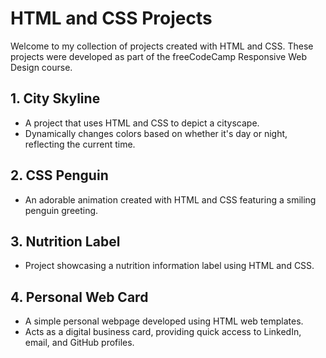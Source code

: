 # HTML and CSS Projects

Welcome to my collection of projects created with HTML and CSS. These projects were developed as part of the freeCodeCamp Responsive Web Design course.

## 1. City Skyline

- A project that uses HTML and CSS to depict a cityscape.
- Dynamically changes colors based on whether it's day or night, reflecting the current time.

## 2. CSS Penguin

- An adorable animation created with HTML and CSS featuring a smiling penguin greeting.

## 3. Nutrition Label

- Project showcasing a nutrition information label using HTML and CSS.

## 4. Personal Web Card

- A simple personal webpage developed using HTML web templates.
- Acts as a digital business card, providing quick access to LinkedIn, email, and GitHub profiles.
